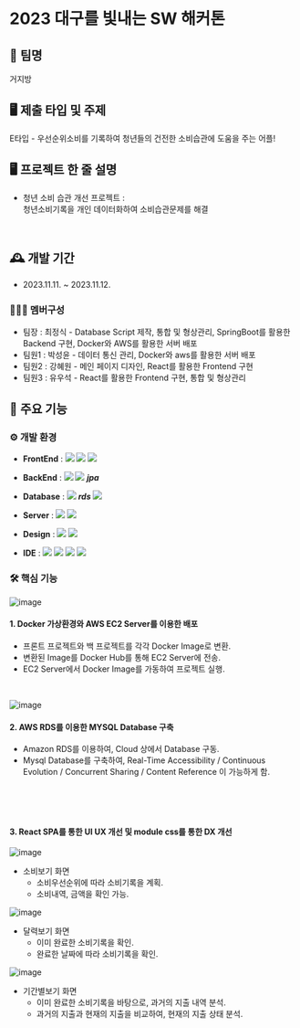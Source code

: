 # 2023 대구를 빛내는 SW 해커톤


## 🏢 팀명
거지방

## 🖥 제출 타입 및 주제
E타입 - 우선순위소비를 기록하여 청년들의 건전한 소비습관에 도움을 주는 어플!



## 🖥️ 프로젝트 한 줄 설명
   - 청년 소비 습관 개선 프로젝트 :<br>
      청년소비기록을 개인 데이터화하여 소비습관문제를 해결

<br>

## 🕰️ 개발 기간
* 2023.11.11. ~ 2023.11.12.

### 🧑‍🤝‍🧑 멤버구성
 - 팀장  : 최정식 - Database Script 제작, 통합 및 형상관리, SpringBoot를 활용한 Backend 구현, Docker와 AWS를 활용한 서버 배포
 - 팀원1 : 박성윤 - 데이터 통신 관리, Docker와 aws를 활용한 서버 배포
 - 팀원2 : 강혜원 - 메인 페이지 디자인, React를 활용한 Frontend 구현
 - 팀원3 : 유우석 - React를 활용한 Frontend 구현, 통합 및 형상관리



## 📌 주요 기능

### ⚙️ 개발 환경
- **FrontEnd** : <img src= "https://img.shields.io/badge/React-20232A?style=for-the-badge&logo=react&logoColor=61DAFB" > <img src="https://img.shields.io/badge/CSS-239120?&style=for-the-badge&logo=css3&logoColor=white"> <img src="https://img.shields.io/badge/JavaScript-F7DF1E?style=for-the-badge&logo=JavaScript&logoColor=white">
- **BackEnd** : <img src= "https://img.shields.io/badge/Spring-6DB33F?style=for-the-badge&logo=spring&logoColor=white" > <img src= "https://img.shields.io/badge/Gradle-02303A.svg?style=for-the-badge&logo=Gradle&logoColor=white"> ***jpa***
- **Database** : <img src= "https://img.shields.io/badge/MySQL-005C84?style=for-the-badge&logo=mysql&logoColor=white" >  ***rds*** <img src="https://img.shields.io/badge/Amazon%20RDS-#527FFF?style=for-the-badge&logo=amazonrds&logoColor=white"/>

- **Server** : <img src= "https://img.shields.io/badge/Amazon_AWS-FF9900?style=for-the-badge&logo=amazonaws&logoColor=white"> <img src= "https://img.shields.io/badge/docker-%230db7ed.svg?style=for-the-badge&logo=docker&logoColor=white">
- **Design** : <img src= "https://img.shields.io/badge/Figma-F24E1E?style=for-the-badge&logo=figma&logoColor=white"> <img src= "https://img.shields.io/badge/Notion-%23000000.svg?style=for-the-badge&logo=notion&logoColor=white">
- **IDE** : <img src= "https://img.shields.io/badge/IntelliJ_IDEA-000000.svg?style=for-the-badge&logo=intellij-idea&logoColor=white"> <img src= "https://img.shields.io/badge/Visual_Studio_Code-0078D4?style=for-the-badge&logo=visual%20studio%20code&logoColor=white"> <img src= "https://img.shields.io/badge/Postman-FF6C37?style=for-the-badge&logo=postman&logoColor=white"> <img src="https://img.shields.io/badge/-Swagger-%23Clojure?style=for-the-badge&logo=swagger&logoColor=white">

### 🛠️ 핵심 기능
![image](https://github.com/Geozibang/Frontend/assets/80188977/17e21eaf-116a-4d78-a3ff-37182c03644f)

#### 1. **Docker 가상환경와 AWS EC2 Server를 이용한 배포**
   - 프론트 프로젝트와 백 프로젝트를 각각 Docker Image로 변환.
   - 변환된 Image를 Docker Hub를 통해 EC2 Server에 전송.
   - EC2 Server에서 Docker Image를 가동하여 프로젝트 실행.
<br>

![image](https://github.com/Geozibang/Frontend/assets/80188977/c151e420-536b-4f33-a608-7909990b9697)


#### 2. **AWS RDS를 이용한 MYSQL Database 구축**
   - Amazon RDS를 이용하여, Cloud 상에서 Database 구동.
   - Mysql Database를 구축하여, Real-Time Accessibility / Continuous Evolution / Concurrent Sharing / Content Reference 이 가능하게 함.


<br>
<br>
<br>

     
#### 3. **React SPA를 통한 UI UX 개선 및 module css를 통한 DX 개선**
   ![image](https://github.com/Geozibang/Frontend/assets/80188977/4cf0a812-b888-43d1-bb93-c56ad2a8496f)

   - 소비보기 화면
      - 소비우선순위에 따라 소비기록을 계획.
      - 소비내역, 금액을 확인 가능.
        
  ![image](https://github.com/Geozibang/Frontend/assets/80188977/6384c99a-2429-434e-b569-95cfd2203fa0)

   - 달력보기 화면
      - 이미 완료한 소비기록을 확인.
      - 완료한 날짜에 따라 소비기록을 확인.

  ![image](https://github.com/Geozibang/Frontend/assets/80188977/a7012c89-9ad2-4024-8c41-f887dd3c65ad)

   - 기간별보기 화면
      - 이미 완료한 소비기록을 바탕으로, 과거의 지출 내역 분석.
      - 과거의 지출과 현재의 지출을 비교하여, 현재의 지출 상태 분석.
    

   
